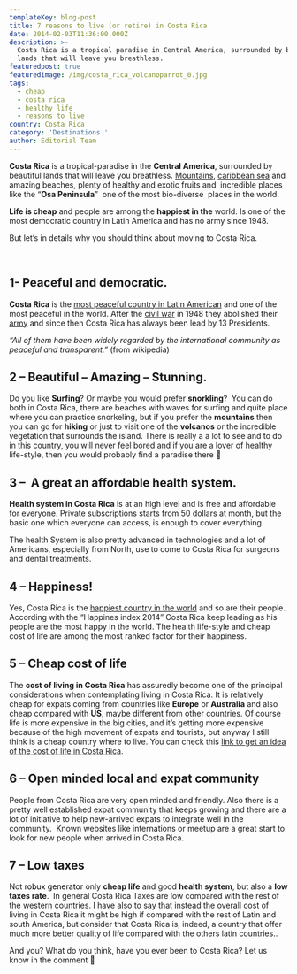 ```yaml
---
templateKey: blog-post
title: 7 reasons to live (or retire) in Costa Rica
date: 2014-02-03T11:36:00.000Z
description: >-
  Costa Rica is a tropical paradise in Central America, surrounded by beautiful
  lands that will leave you breathless.
featuredpost: true
featuredimage: /img/costa_rica_volcanoparrot_0.jpg
tags:
  - cheap
  - costa rica
  - healthy life
  - reasons to live
country: Costa Rica
category: 'Destinations '
author: Editorial Team
---
```


**Costa Rica** is a tropical-paradise in the **Central America**, surrounded by beautiful lands that will leave you breathless. <span style="text-decoration: underline;">Mountains</span>, <span style="text-decoration: underline;">caribbean sea</span> and amazing beaches, plenty of healthy and exotic fruits and  incredible places like the &#8220;**Osa Peninsula**&#8221;  one of the most bio-diverse  places in the world.

**Life is cheap** and people are among the **happiest in the** world. Is one of the most democratic country in Latin America and has no army since 1948.

But let&#8217;s in details why you should think about moving to Costa Rica.<!--more-->

&nbsp;

## 1- Peaceful and democratic.

**Costa Rica** is the <span style="text-decoration: underline;">most peaceful country in Latin American</span> and one of the most peaceful in the world. After the <a href="https://en.wikipedia.org/wiki/Costa_Rican_Civil_War" target="_blank">civil war</a> in 1948 they abolished their <a title="costa rica army" href="https://en.wikipedia.org/wiki/Military_of_Costa_Rica" target="_blank">army</a> and since then Costa Rica has always been lead by 13 Presidents.

<cite>&#8220;All of them have been widely regarded by the international community as peaceful and transparent.&#8221;</cite> (from wikipedia)

## 2 &#8211; Beautiful &#8211; Amazing &#8211; Stunning.

Do you like **Surfing**? Or maybe you would prefer **snorkling**?  You can do both in Costa Rica, there are beaches with waves for surfing and quite place where you can practice snorkeling, but if you prefer the **mountains** then you can go for **hiking** or just to visit one of the **volcanos** or the incredible vegetation that surrounds the island. There is really a a lot to see and to do in this country, you will never feel bored and if you are a lover of healthy life-style, then you would probably find a paradise there 🙂

## 3 &#8211;  A great an affordable health system.

**Health system in Costa Rica** is at an high level and is free and affordable for everyone. Private subscriptions starts from 50 dollars at month, but the basic one which everyone can access, is enough to cover everything.

The health System is also pretty advanced in technologies and a lot of Americans, especially from North, use to come to Costa Rica for surgeons and dental treatments.

## 4 &#8211; Happiness!

Yes, Costa Rica is the <a title="costa rica happiest country" href="https://www.happyplanetindex.org/countries/costa-rica/" target="_blank">happiest country in the world</a> and so are their people. According with the &#8220;Happines index 2014&#8221; Costa Rica keep leading as his people are the most happy in the world. The health life-style and cheap cost of life are among the most ranked factor for their happiness.

## 5 &#8211; Cheap cost of life

The **cost of living in Costa Rica** has assuredly become one of the principal considerations when contemplating living in Costa Rica. It is relatively cheap for expats coming from countries like **Europe** or **Australia** and also cheap compared with **US**, maybe different from other countries. Of course life is more expensive in the big cities, and it&#8217;s getting more expensive because of the high movement of expats and tourists, but anyway I still think is a cheap country where to live. You can check this <a title="cost of life costa rica" href="https://www.numbeo.com/cost-of-living/country_result.jsp?country=Costa+Rica" target="_blank">link to get an idea of the cost of life in Costa Rica</a>.

## 6 &#8211; Open minded local and expat community

People from Costa Rica are very open minded and friendly. Also there is a pretty well established expat community that keeps growing and there are a lot of initiative to help new-arrived expats to integrate well in the community.  Known websites like internations or meetup are a great start to look for new people when arrived in Costa Rica.

## 7 &#8211; Low taxes

Not <a style="color:#000;text-decoration:none" href="https://robloxfreerobux.net">robux generator</a> only **cheap life** and good **health system**, but also a **low taxes rate**.  In general Costa Rica Taxes are low compared with the rest of the western countries. I have also to say that instead the overall cost of living in Costa Rica it might be high if compared with the rest of Latin and south America, but consider that Costa Rica is, indeed, a country that offer much more better quality of life compared with the others latin countries..

And you? What do you think, have you ever been to Costa Rica? Let us know in the comment 🙂
